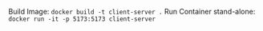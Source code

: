 Build Image: `docker build -t client-server .`
Run Container stand-alone: `docker run -it -p 5173:5173 client-server`
